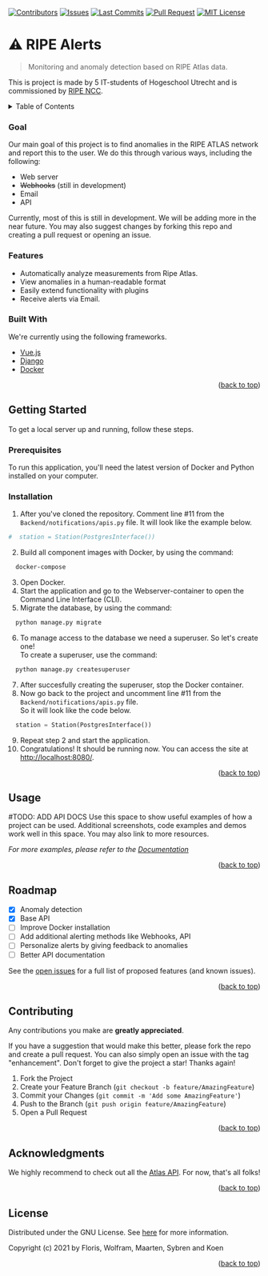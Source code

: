 <div id="top"></div>

<!-- PROJECT SHIELDS -->
[![Contributors][contributors-shield]][contributors-url] 
[![Issues][issues-shield]][issues-url] 
[![Last Commits][last-commit-shield]][last-commit-url] 
[![Pull Request][pull-request-shield]][pull-request-url] 
[![MIT License][license-shield]][license-url]
# ⚠ RIPE Alerts
> Monitoring and anomaly detection based on RIPE Atlas data.

This is project is made by 5 IT-students of Hogeschool Utrecht and is commissioned by [RIPE NCC](https://www.ripe.net/).
<!-- TABLE OF CONTENTS -->
<details>
  <summary>Table of Contents</summary>
  <ol>
    <li>
      <a href="#about-the-project">Intro</a>
      <ul>
        <li><a href="#goal">Goal</a></li>
        <li><a href="#features">Features</a></li>
        <li><a href="#built-with">Built With</a></li>
      </ul>
    </li>
    <li>
      <a href="#getting-started">Getting Started</a>
      <ul>
        <li><a href="#prerequisites">Prerequisites</a></li>
        <li><a href="#installation">Installation</a></li>
      </ul>
    </li>
    <li><a href="#api">API docs</a></li>
    <li><a href="#roadmap">Roadmap</a></li>
    <li><a href="#contributing">Contributing</a></li>
    <li><a href="#acknowledgments">Acknowledgments</a></li>
    <li><a href="#license">License</a></li>
  </ol>
</details>



<!-- ABOUT THE PROJECT -->



### Goal
Our main goal of this project is to find anomalies in the RIPE ATLAS network and report this to the user. We do this through various ways, including the following:

* Web server 
* ~~Webhooks~~ (still in development)
* Email 
* API

Currently, most of this is still in development. We will be adding more in the near future. You may also suggest changes by forking this repo and creating a pull request or opening an issue.

### Features

* Automatically analyze measurements from Ripe Atlas.
* View anomalies in a human-readable format
* Easily extend functionality with plugins
* Receive alerts via Email.

### Built With

We're currently using the following frameworks. 

* [Vue.js](https://vuejs.org/)
* [Django](https://www.djangoproject.com/)
* [Docker](https://www.docker.com/)

<p align="right">(<a href="#top">back to top</a>)</p>

<!-- GETTING STARTED -->
## Getting Started

To get a local server up and running, follow these steps.

### Prerequisites

To run this application, you'll need the latest version of Docker and Python installed on your computer. 


### Installation

1. After you've cloned the repository. Comment line #11 from the `Backend/notifications/apis.py` file. 
It will look like the example below.
```python
#  station = Station(PostgresInterface())
```
2. Build all component images with Docker, by using the command:
```bash
  docker-compose
```
3. Open Docker.
4. Start the application and go to the Webserver-container to open the Command Line Interface (CLI).
5. Migrate the database, by using the command:
```bash
  python manage.py migrate
```
6. To manage access to the database we need a superuser. So let's create one! <br/>
To create a superuser, use the command:
```bash
  python manage.py createsuperuser
```
7. After succesfully creating the superuser, stop the Docker container.
8. Now go back to the project and uncomment line #11 from the `Backend/notifications/apis.py` file. <br/>
So it will look like the code below.
```python
  station = Station(PostgresInterface())
```
9. Repeat step 2 and start the application.
10. Congratulations! It should be running now. You can access the site at [http://localhost:8080/](http://localhost:8080/).

<p align="right">(<a href="#top">back to top</a>)</p>

<!-- USAGE EXAMPLES -->
## Usage
#TODO: ADD API DOCS 
Use this space to show useful examples of how a project can be used. Additional screenshots, code examples and demos work well in this space. You may also link to more resources.

_For more examples, please refer to the [Documentation](https://example.com)_

<p align="right">(<a href="#top">back to top</a>)</p>


<!-- ROADMAP -->
## Roadmap

- [x] Anomaly detection
- [x] Base API
- [ ] Improve Docker installation
- [ ] Add additional alerting methods like Webhooks, API
- [ ] Personalize alerts by giving feedback to anomalies
- [ ] Better API documentation

See the [open issues](https://github.com/othneildrew/Best-README-Template/issues) for a full list of proposed features (and known issues).

<p align="right">(<a href="#top">back to top</a>)</p>

<!-- CONTRIBUTING -->
## Contributing

Any contributions you make are **greatly appreciated**.

If you have a suggestion that would make this better, please fork the repo and create a pull request. You can also simply open an issue with the tag "enhancement".
Don't forget to give the project a star! Thanks again!

1. Fork the Project
2. Create your Feature Branch (`git checkout -b feature/AmazingFeature`)
3. Commit your Changes (`git commit -m 'Add some AmazingFeature'`)
4. Push to the Branch (`git push origin feature/AmazingFeature`)
5. Open a Pull Request

<p align="right">(<a href="#top">back to top</a>)</p>



<!-- ACKNOWLEDGMENTS -->
## Acknowledgments

We highly recommend to check out all the [Atlas API](https://beta-docs.atlas.ripe.net/). 
For now, that's all folks!

<p align="right">(<a href="#top">back to top</a>)</p>

<!-- LICENSE -->
## License

Distributed under the GNU License. See [here](https://github.com/Wolframfriele/ripe-alerts/blob/main/LICENSE)
 for more information.

Copyright (c) 2021 by Floris, Wolfram, Maarten, Sybren and Koen

<p align="right">(<a href="#top">back to top</a>)</p>

<!-- MARKDOWN LINKS & IMAGES -->
<!-- https://www.markdownguide.org/basic-syntax/#reference-style-links -->
[contributors-shield]: https://img.shields.io/github/contributors/Wolframfriele/ripe-alerts?style=for-the-badge
[contributors-url]: https://github.com/Wolframfriele/ripe-alerts/graphs/contributors
[issues-shield]: https://img.shields.io/github/issues/Wolframfriele/ripe-alerts?style=for-the-badge
[issues-url]: https://github.com/Wolframfriele/ripe-alerts/issues
[last-commit-shield]: https://img.shields.io/github/last-commit/Wolframfriele/ripe-alerts?style=for-the-badge
[last-commit-url]: https://github.com/Wolframfriele/ripe-alerts/commits/main
[pull-request-shield]: https://img.shields.io/github/issues-pr/Wolframfriele/ripe-alerts?style=for-the-badge
[pull-request-url]: https://github.com/Wolframfriele/ripe-alerts/pulls
[license-shield]: https://img.shields.io/badge/License-GPLv3-blue.svg?style=for-the-badge
[license-url]: https://www.gnu.org/licenses/gpl-3.0.nl.html